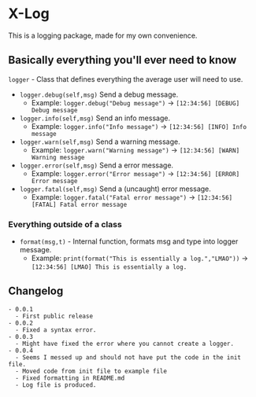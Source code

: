 # X-Log

This is a logging package, made for my own convenience.

## Basically everything you'll ever need to know

`logger` - Class that defines everything the average user will need to use.

* `logger.debug(self,msg)` Send a debug message.
  * Example: `logger.debug("Debug message")` -> `[12:34:56] [DEBUG] Debug message`
* `logger.info(self,msg)` Send an info message.
  * Example: `logger.info("Info message")` -> `[12:34:56] [INFO] Info message`
* `logger.warn(self,msg)` Send a warning message.
  * Example: `logger.warn("Warning message")` -> `[12:34:56] [WARN] Warning message`
* `logger.error(self,msg)` Send a error message.
  * Example: `logger.error("Error message")` -> `[12:34:56] [ERROR] Error message`
* `logger.fatal(self,msg)` Send a (uncaught) error message.
  * Example: `logger.fatal("Fatal error message")` -> `[12:34:56] [FATAL] Fatal error message`

### Everything outside of a class

* `format(msg,t)` - Internal function, formats msg and type into logger message.
  * Example: `print(format("This is essentially a log.","LMAO"))` -> `[12:34:56] [LMAO] This is essentially a log.`

## Changelog

```
- 0.0.1
  - First public release
- 0.0.2
  - Fixed a syntax error.
- 0.0.3
  - Might have fixed the error where you cannot create a logger.
- 0.0.4
  - Seems I messed up and should not have put the code in the init file.
  - Moved code from init file to example file
  - Fixed formatting in README.md
  - Log file is produced.
```
